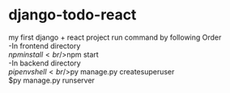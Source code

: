 # django-todo-react
my first django + react project
run command by following Order
<br/>-In frontend directory
<br/>$npm install
<br/>$npm start
<br/>-In backend directory
<br/>$pipenv shell
<br/>$py manage.py createsuperuser
<br/>$py manage.py runserver
